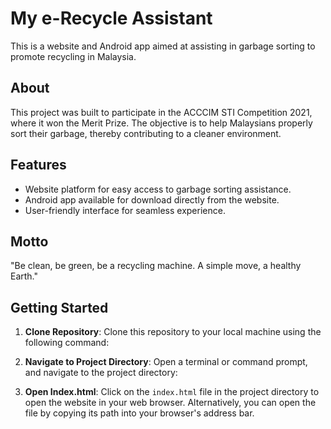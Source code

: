 # My e-Recycle Assistant

This is a website and Android app aimed at assisting in garbage sorting to promote recycling in Malaysia.

## About

This project was built to participate in the ACCCIM STI Competition 2021, where it won the Merit Prize. The objective is to help Malaysians properly sort their garbage, thereby contributing to a cleaner environment.

## Features

- Website platform for easy access to garbage sorting assistance.
- Android app available for download directly from the website.
- User-friendly interface for seamless experience.

## Motto

"Be clean, be green, be a recycling machine. A simple move, a healthy Earth."

## Getting Started

1. **Clone Repository**: Clone this repository to your local machine using the following command:

2. **Navigate to Project Directory**: Open a terminal or command prompt, and navigate to the project directory:

3. **Open Index.html**: Click on the `index.html` file in the project directory to open the website in your web browser. Alternatively, you can open the file by copying its path into your browser's address bar.

